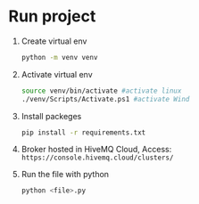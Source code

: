 # Run project

1. Create virtual env

   ```bash
   python -m venv venv
   ```

1. Activate virtual env

   ```bash
   source venv/bin/activate #activate linux
   ./venv/Scripts/Activate.ps1 #activate Wind
   ```

1. Install packeges

   ```bash
   pip install -r requirements.txt
   ```

1. Broker hosted in HiveMQ Cloud, Access: `https://console.hivemq.cloud/clusters/`

1. Run the file with python

   ```bash
   python <file>.py
   ```
